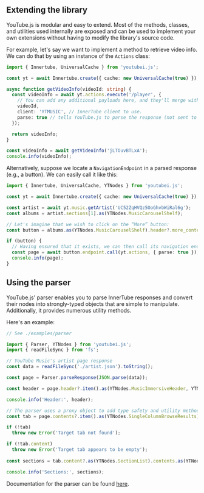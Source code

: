 ## Extending the library

YouTube.js is modular and easy to extend. Most of the methods, classes, and utilities used internally are exposed and can be used to implement your own extensions without having to modify the library's source code.

For example, let's say we want to implement a method to retrieve video info. We can do that by using an instance of the `Actions` class:
```ts
import { Innertube, UniversalCache } from 'youtubei.js';

const yt = await Innertube.create({ cache: new UniversalCache(true) });

async function getVideoInfo(videoId: string) {
  const videoInfo = await yt.actions.execute('/player', {
    // You can add any additional payloads here, and they'll merge with the default payload sent to InnerTube.
    videoId,
    client: 'YTMUSIC', // InnerTube client to use.
    parse: true // tells YouTube.js to parse the response (not sent to InnerTube).
  });

  return videoInfo;
}

const videoInfo = await getVideoInfo('jLTOuvBTLxA');
console.info(videoInfo);
```

Alternatively, suppose we locate a `NavigationEndpoint` in a parsed response (e.g., a button). We can easily call it like this:
```ts
import { Innertube, UniversalCache, YTNodes } from 'youtubei.js';

const yt = await Innertube.create({ cache: new UniversalCache(true) });

const artist = await yt.music.getArtist('UC52ZqHVQz5OoGhvbWiRal6g');
const albums = artist.sections[1].as(YTNodes.MusicCarouselShelf);

// Let's imagine that we wish to click on the “More” button:
const button = albums.as(YTNodes.MusicCarouselShelf).header?.more_content;

if (button) {
  // Having ensured that it exists, we can then call its navigation endpoint using the following code:
  const page = await button.endpoint.call(yt.actions, { parse: true });
  console.info(page);
}
```

## Using the parser

YouTube.js' parser enables you to parse InnerTube responses and convert their nodes into strongly-typed objects that are simple to manipulate. Additionally, it provides numerous utility methods.

Here's an example:
```ts
// See ./examples/parser

import { Parser, YTNodes } from 'youtubei.js';
import { readFileSync } from 'fs';

// YouTube Music's artist page response
const data = readFileSync('./artist.json').toString();

const page = Parser.parseResponse(JSON.parse(data));

const header = page.header?.item().as(YTNodes.MusicImmersiveHeader, YTNodes.MusicVisualHeader);

console.info('Header:', header);

// The parser uses a proxy object to add type safety and utility methods for working with InnerTube's data arrays:
const tab = page.contents?.item().as(YTNodes.SingleColumnBrowseResults).tabs.firstOfType(YTNodes.Tab);

if (!tab)
  throw new Error('Target tab not found');

if (!tab.content)
  throw new Error('Target tab appears to be empty');
  
const sections = tab.content?.as(YTNodes.SectionList).contents.as(YTNodes.MusicCarouselShelf, YTNodes.MusicDescriptionShelf, YTNodes.MusicShelf);

console.info('Sections:', sections);
```

Documentation for the parser can be found [here](https://github.com/LuanRT/YouTube.js/blob/main/src/parser).